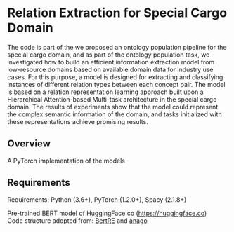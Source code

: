 # Relation Extraction for Special Cargo Domain

The code is part of the we proposed an ontology
population pipeline for the special cargo domain, and as part of
the ontology population task, we investigated how to build an
efficient information extraction model from low-resource domains
based on available domain data for industry use cases. For this
purpose, a model is designed for extracting and classifying
instances of different relation types between each concept pair.
The model is based on a relation representation learning approach
built upon a Hierarchical Attention-based Multi-task architecture
in the special cargo domain. The results of experiments show that
the model could represent the complex semantic information of the
domain, and tasks initialized with these representations achieve
promising results.


## Overview
A PyTorch implementation of the models 
## Requirements
Requirements: Python (3.6+), PyTorch (1.2.0+), Spacy (2.1.8+)  

Pre-trained BERT model of HuggingFace.co (https://huggingface.co)   
Code structure adopted from:
[BertRE](https://github.com/plkmo/BERT-Relation-Extraction) and [anago](https://github.com/huggingface/hmtl)

